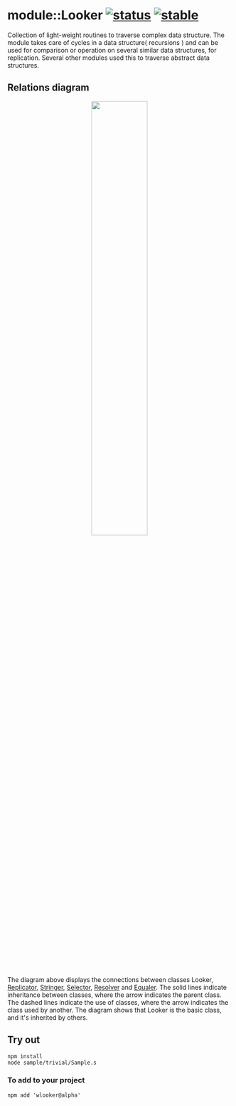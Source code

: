 
# module::Looker  [![status](https://github.com/Wandalen/wLooker/actions/workflows/StandardPublish.yml/badge.svg)](https://github.com/Wandalen/wLooker/actions/workflows/StandardPublish.yml) [![stable](https://img.shields.io/badge/stability-stable-brightgreen.svg)](https://github.com/emersion/stability-badges#stable)

Collection of light-weight routines to traverse complex data structure. The module takes care of cycles in a data structure( recursions ) and can be used for comparison or operation on several similar data structures, for replication. Several other modules used this to traverse abstract data structures.

## Relations diagram

<div align="center">
		<img src="./doc/images/ClassDiagram.png" width="50%" height="50%">
</div>

The diagram above displays the connections between classes Looker, [Replicator](https://github.com/Wandalen/wReplicator), [Stringer](https://github.com/Wandalen/wStringer), [Selector](https://github.com/Wandalen/wSelector), [Resolver](https://github.com/Wandalen/wResolver) and [Equaler](https://github.com/Wandalen/wEqualer). The solid lines indicate inheritance between classes, where the arrow indicates the parent class. The dashed lines indicate the use of classes, where the arrow indicates the class used by another. The diagram shows that Looker is the basic class, and it's inherited by others.

## Try out

```
npm install
node sample/trivial/Sample.s
```

### To add to your project
```
npm add 'wlooker@alpha'
```



